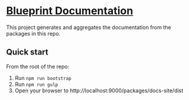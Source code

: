 # [Blueprint Documentation](http://blueprintjs.com/docs)

This project generates and aggregates the documentation from the packages
in this repo.

## Quick start

From the root of the repo:

1. Run `npm run bootstrap`
1. Run `npm run gulp`
1. Open your browser to http://localhost:9000/packages/docs-site/dist
